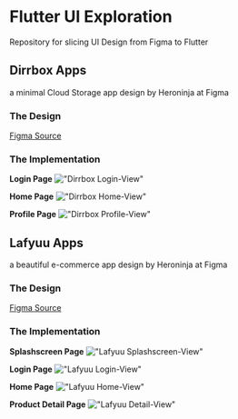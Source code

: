 # Flutter UI Exploration

Repository for slicing UI Design from Figma to Flutter

## Dirrbox Apps
a minimal Cloud Storage app design by Heroninja at Figma

### The Design

[Figma Source](https://www.figma.com/community/file/892116687909024921)

### The Implementation

**Login Page**
!["Dirrbox Login-View"](https://github.com/Azzamubaidillah/Flutter-Design-Repo/blob/main/Screenshot/dirrbox2.png?raw=true)

**Home Page**
!["Dirrbox Home-View"](https://github.com/Azzamubaidillah/Flutter-Design-Repo/blob/main/Screenshot/dirrbox_1.png?raw=true)

**Profile Page**
!["Dirrbox Profile-View"](https://github.com/Azzamubaidillah/Flutter-Design-Repo/blob/main/Screenshot/dirrbox3.png?raw=true)


## Lafyuu Apps
a beautiful e-commerce app design by Heroninja at Figma

### The Design

[Figma Source](https://www.figma.com/community/file/892081313681059988)

### The Implementation

**Splashscreen Page**
!["Lafyuu Splashscreen-View"](https://github.com/Azzamubaidillah/Flutter-Design-Repo/blob/main/Screenshot/lafyuu1.png?raw=true)

**Login Page**
!["Lafyuu Login-View"](https://github.com/Azzamubaidillah/Flutter-Design-Repo/blob/main/Screenshot/lafyuu2.png?raw=true)

**Home Page**
!["Lafyuu Home-View"](https://github.com/Azzamubaidillah/Flutter-Design-Repo/blob/main/Screenshot/lafyuu3.png?raw=true)

**Product Detail Page**
!["Lafyuu Detail-View"](https://github.com/Azzamubaidillah/Flutter-Design-Repo/blob/main/Screenshot/lafyuu4.png?raw=true)
